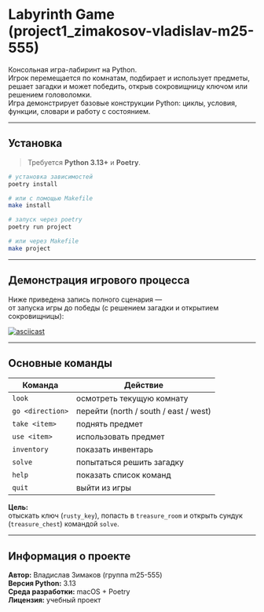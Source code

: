# Labyrinth Game (project1_zimakosov-vladislav-m25-555)

Консольная игра-лабиринт на Python.  
Игрок перемещается по комнатам, подбирает и использует предметы, решает загадки и может победить, открыв сокровищницу ключом или решением головоломки.  
Игра демонстрирует базовые конструкции Python: циклы, условия, функции, словари и работу с состоянием.

---

## Установка

> Требуется **Python 3.13+** и **Poetry**.

```bash
# установка зависимостей
poetry install

# или с помощью Makefile
make install

# запуск через poetry
poetry run project

# или через Makefile
make project
```

---

## Демонстрация игрового процесса

Ниже приведена запись полного сценария —  
от запуска игры до победы (с решением загадки и открытием сокровищницы):

[![asciicast](https://asciinema.org/a/VWFiMPVJ92fYKByHumEeZFIvH)](https://asciinema.org/a/VWFiMPVJ92fYKByHumEeZFIvH)

---

## Основные команды

| Команда | Действие |
|----------|-----------|
| `look` | осмотреть текущую комнату |
| `go <direction>` | перейти (north / south / east / west) |
| `take <item>` | поднять предмет |
| `use <item>` | использовать предмет |
| `inventory` | показать инвентарь |
| `solve` | попытаться решить загадку |
| `help` | показать список команд |
| `quit` | выйти из игры |

**Цель:**  
отыскать ключ (`rusty_key`), попасть в `treasure_room` и открыть сундук (`treasure_chest`) командой `solve`.

---

## Информация о проекте

**Автор:** Владислав Зимаков (группа m25-555)  
**Версия Python:** 3.13  
**Среда разработки:** macOS + Poetry  
**Лицензия:** учебный проект
